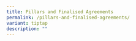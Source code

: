 ```yaml
---
title: Pillars and Finalised Agreements
permalink: /pillars-and-finalised-agreements/
variant: tiptap
description: ""
---
```

<p></p>
